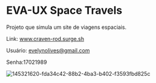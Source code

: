 # EVA-UX Space Travels

Projeto que simula um site de viagens espaciais.

Link: www.craven-rod.surge.sh

Usuário: evelynolives@gmail.com

Senha:17021989

![145321620-fda34c42-88b2-4ba3-b402-f3593fbd825c](https://user-images.githubusercontent.com/87208591/148417558-474ab6c8-a333-46c7-9f45-246579c36a7f.png)
